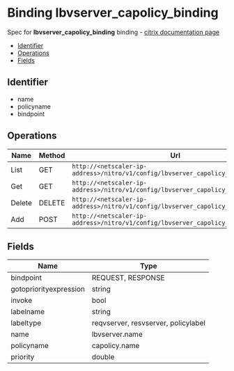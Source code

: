 # Binding lbvserver_capolicy_binding

Spec for **lbvserver_capolicy_binding** binding - [citrix documentation page](https://developer-docs.citrix.com/projects/netscaler-nitro-api/en/12.0/configuration//lbvserver_capolicy_binding/lbvserver_capolicy_binding/)

- [Identifier](#identifier)
- [Operations](#operations)
- [Fields](#fields)

## Identifier

- name
- policyname
- bindpoint

## Operations

| Name | Method | Url |
|----|----|----|
| List | GET | `http://<netscaler-ip-address>/nitro/v1/config/lbvserver_capolicy_binding` |
| Get | GET | `http://<netscaler-ip-address>/nitro/v1/config/lbvserver_capolicy_binding/<name>` |
| Delete | DELETE | `http://<netscaler-ip-address>/nitro/v1/config/lbvserver_capolicy_binding/<name>` |
| Add | POST | `http://<netscaler-ip-address>/nitro/v1/config/lbvserver_capolicy_binding` |

## Fields

| Name | Type |
|----|----|
| bindpoint | REQUEST, RESPONSE |
| gotopriorityexpression | string |
| invoke | bool |
| labelname | string |
| labeltype | reqvserver, resvserver, policylabel |
| name | lbvserver.name |
| policyname | capolicy.name |
| priority | double |

